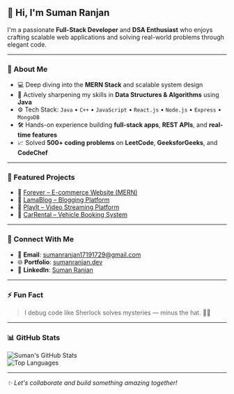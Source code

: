 ## 👋 Hi, I'm Suman Ranjan

I'm a passionate **Full-Stack Developer** and **DSA Enthusiast** who enjoys crafting scalable web applications and solving real-world problems through elegant code.

---

### 🚀 About Me

- 💻 Deep diving into the **MERN Stack** and scalable system design  
- 🌱 Actively sharpening my skills in **Data Structures & Algorithms** using **Java**  
- ⚙️ Tech Stack: `Java` • `C++` • `JavaScript` • `React.js` • `Node.js` • `Express` • `MongoDB`  
- 🛠️ Hands-on experience building **full-stack apps**, **REST APIs**, and **real-time features**  
- 📈 Solved **500+ coding problems** on **LeetCode**, **GeeksforGeeks**, and **CodeChef**

---

### 📌 Featured Projects

- 🔗 [Forever – E-commerce Website (MERN)](https://github.com/SumnRanjan/Forever-Ecom)  
- 📝 [LamaBlog – Blogging Platform](https://github.com/SumnRanjan/LamaBlog)  
- 🎦 [PlayIt – Video Streaming Platform](https://github.com/SumnRanjan/PlayIt-Backend)  
- 🚗 [CarRental – Vehicle Booking System](https://github.com/SumnRanjan/Car-Rental)

---

### 💬 Connect With Me

- 📧 **Email**: [sumanranjan17191729@gmail.com](mailto:sumanranjan17191729@gmail.com)  
- 🌐 **Portfolio**: [sumanranjan.dev](https://sumanranjanportfolio.netlify.app/)  
- 💼 **LinkedIn**: [Suman Ranjan](https://www.linkedin.com/in/suman-ranjan-profile)

---

### ⚡ Fun Fact

> I debug code like Sherlock solves mysteries — minus the hat. 🕵️‍♂️

---

### 📊 GitHub Stats

![Suman's GitHub Stats](https://github-readme-stats.vercel.app/api?username=SumnRanjan&show_icons=true&theme=tokyonight)  
![Top Languages](https://github-readme-stats.vercel.app/api/top-langs/?username=SumnRanjan&layout=compact&theme=tokyonight)

---

_✨ Let's collaborate and build something amazing together!_
